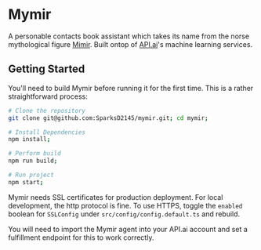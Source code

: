 Mymir
=====

A personable contacts book assistant which takes its name from the norse mythological figure [Mimir]. Built ontop of [API.ai]'s machine learning services.

## Getting Started
You'll need to build Mymir before running it for the first time. This is a rather straightforward process:

```bash
# Clone the repository
git clone git@github.com:SparksD2145/mymir.git; cd mymir;

# Install Dependencies
npm install;

# Perform build
npm run build;

# Run project
npm start;
```

Mymir needs SSL certificates for production deployment. For local development, the http protocol is fine. To use HTTPS, toggle the `enabled` boolean for `SSLConfig` under `src/config/config.default.ts` and rebuild.

You will need to import the Mymir agent into your API.ai account and set a fulfillment endpoint for this to work correctly.









[API.ai]: https://api.ai
[Mimir]: https://en.wikipedia.org/wiki/M%C3%ADmir
